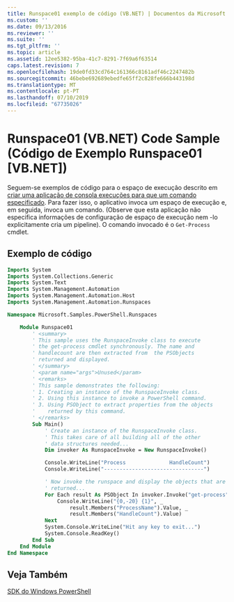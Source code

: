 ```yaml
---
title: Runspace01 exemplo de código (VB.NET) | Documentos da Microsoft
ms.custom: ''
ms.date: 09/13/2016
ms.reviewer: ''
ms.suite: ''
ms.tgt_pltfrm: ''
ms.topic: article
ms.assetid: 12ee5382-95ba-41c7-8291-7f69a6f63514
caps.latest.revision: 7
ms.openlocfilehash: 19de0fd33cd764c161366c8161adf46c2247482b
ms.sourcegitcommit: 46bebe692689ebedfe65ff2c828fe666b443198d
ms.translationtype: MT
ms.contentlocale: pt-PT
ms.lasthandoff: 07/10/2019
ms.locfileid: "67735026"
---
```

# <a name="runspace01-vbnet-code-sample"></a>Runspace01 (VB.NET) Code Sample (Código de Exemplo Runspace01 [VB.NET])

Seguem-se exemplos de código para o espaço de execução descrito em [criar uma aplicação de consola execuções para que um comando especificado](/dotnet/csharp/programming-guide/inside-a-program/hello-world-your-first-program). Para fazer isso, o aplicativo invoca um espaço de execução e, em seguida, invoca um comando. (Observe que esta aplicação não especifica informações de configuração de espaço de execução nem -lo explicitamente cria um pipeline). O comando invocado é o `Get-Process` cmdlet.

## <a name="code-sample"></a>Exemplo de código

```vb
Imports System
Imports System.Collections.Generic
Imports System.Text
Imports System.Management.Automation
Imports System.Management.Automation.Host
Imports System.Management.Automation.Runspaces

Namespace Microsoft.Samples.PowerShell.Runspaces

    Module Runspace01
        ' <summary>
        ' This sample uses the RunspaceInvoke class to execute
        ' the get-process cmdlet synchronously. The name and
        ' handlecount are then extracted from  the PSObjects
        ' returned and displayed.
        ' </summary>
        ' <param name="args">Unused</param>
        ' <remarks>
        ' This sample demonstrates the following:
        ' 1. Creating an instance of the RunspaceInvoke class.
        ' 2. Using this instance to invoke a PowerShell command.
        ' 3. Using PSObject to extract properties from the objects
        '    returned by this command.
        ' </remarks>
        Sub Main()
            ' Create an instance of the RunspaceInvoke class.
            ' This takes care of all building all of the other
            ' data structures needed...
            Dim invoker As RunspaceInvoke = New RunspaceInvoke()

            Console.WriteLine("Process              HandleCount")
            Console.WriteLine("--------------------------------")

            ' Now invoke the runspace and display the objects that are
            ' returned...
            For Each result As PSObject In invoker.Invoke("get-process")
                Console.WriteLine("{0,-20} {1}", _
                    result.Members("ProcessName").Value, _
                    result.Members("HandleCount").Value)
            Next
            System.Console.WriteLine("Hit any key to exit...")
            System.Console.ReadKey()
        End Sub
    End Module
End Namespace
```

<!-- TODO!!!: [!code-csharp[Runspace01.vb](../../powershell-sdk-samples/SDK-2.0/vb/Runspace01/Runspace01.vb#L09-L53 "Runspace01.vb")] -->

## <a name="see-also"></a>Veja Também

[SDK do Windows PowerShell](../windows-powershell-reference.md)